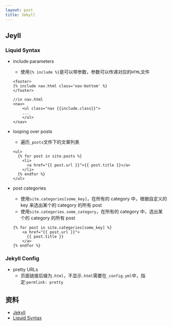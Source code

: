 ```yaml
---
layout: post
title: Jekyll 
---
```


## Jeyll

### Liquid Syntax

- include parameters
  - 使用`{% include %}`是可以带参数，参数可以传递对应的`HTML`文件

  ```
  <footer>
  {% include nav.html class='nav-bottom' %}
  </footer>

  //in nav.html
  <nav>
      <ul class="nav {{include.class}}">
      ...
      </ul>
  </nav>
  ```
- looping over posts
  - 遍历`_posts`文件下的文章列表

  ```
  <ul>
    {% for post in site.posts %}
      <li>
        <a href="{{ post.url }}">{{ post.title }}</a>
      </li>
    {% endfor %}
  </ul>
  ```
- post categories 
  - 使用`site.categories[some_key]`，在所有的 category 中，根据自定义的 key 来选出某个的 category 的所有 post
  - 使用`site.categories.some_category`，在所有的 category 中，选出某个的 category 的所有 post

  ```
  {% for post in site.categories[some_key] %}
      <a href="{{ post.url }}">
        {{ post.title }}
      </a>
  {% endfor %}
  ```

### Jekyll Config

- pretty URLs
  - 页面链接后缀为`.html`，不显示`.html`需要在`_config.yml`中，指定:`permlink: pretty`



## 资料

- [Jekyll](https://jekyllrb.com)
- [Liquid Syntax](http://shopify.github.io/liquid/basics/introduction/)
